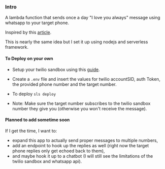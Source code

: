 ### Intro

A lambda function that sends once a day "I love you always" message using whatsapp to your target phone.

Inspired by this [article](https://medium.com/better-programming/i-wrote-a-script-to-whatsapp-my-parents-every-morning-in-just-20-lines-of-python-code-5d203c3b36c1#673d).

This is nearly the same idea but I set it up using nodejs and serverless framework. 

#### To Deploy on your own

- Setup your twilio sandbox using this [guide](https://www.twilio.com/docs/autopilot/channels/whatsapp).

- Create a `.env` file and insert the values for twilio accountSID, auth Token, the provided phone number and the target number.

- To deploy `sls deploy`

- Note: Make sure the target number subscribes to the twilio sandbox number they give you (otherwise you won't receive the message).

#### Planned to add sometime soon
If I get the time, I want to:
 - expand this app to actually send proper messages to multiple numbers, 
 - add an endpoint to hook up the replies as well (right now the target phone replies only get echoed back to them), 
 - and maybe hook it up to a chatbot (I will still see the limitations of the twilio sandbox and whatsapp api).
